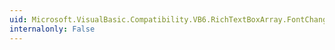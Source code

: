 ```yaml
---
uid: Microsoft.VisualBasic.Compatibility.VB6.RichTextBoxArray.FontChanged
internalonly: False
---
```

